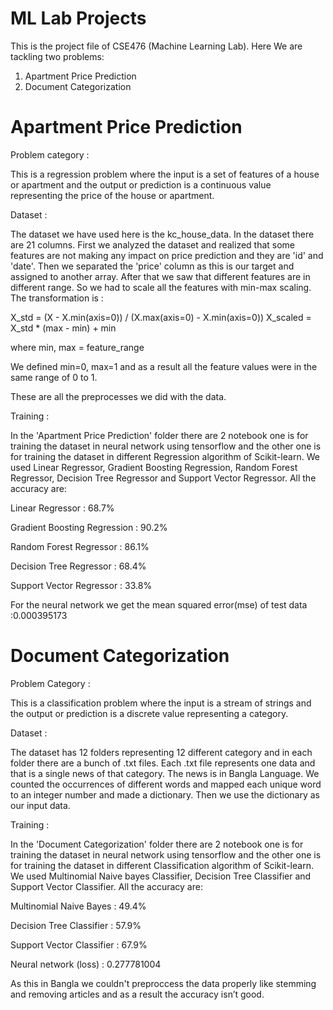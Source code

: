 ﻿# ML Lab Projects


This is the project file of CSE476 (Machine Learning Lab). Here We are tackling two problems:

1. Apartment Price Prediction
2. Document Categorization


# Apartment Price Prediction

Problem category :

This is a regression problem where the input is a set of features of a house or apartment and the output or prediction is a continuous value representing the price of the house or apartment.

Dataset : 

The dataset we have used here is the kc_house_data. In the dataset there are 21 columns. First we analyzed the dataset and realized that some features are not making any impact on price prediction and they are 'id' and 'date'. Then we separated the 'price' column as this is our target and assigned to another array. After that we saw that different features are in different range. So we had to scale all the features with min-max scaling. The transformation is :

X_std = (X - X.min(axis=0)) / (X.max(axis=0) - X.min(axis=0))
X_scaled = X_std * (max - min) + min

where min, max = feature_range

We defined min=0, max=1 and as a result all the feature values were in the same range of 0 to 1. 

These are all the preprocesses we did with the data. 

Training :

In the 'Apartment Price Prediction' folder there are 2 notebook one is for training the dataset in neural network using tensorflow and the other one is for training the dataset in different Regression algorithm of Scikit-learn. We used Linear Regressor, Gradient Boosting Regression, Random Forest Regressor, Decision Tree Regressor and Support Vector Regressor. All the accuracy are:

Linear Regressor : 68.7%

Gradient Boosting Regression : 90.2%

Random Forest Regressor : 86.1%

Decision Tree Regressor : 68.4%

Support Vector Regressor : 33.8%

For the neural network we get the mean squared error(mse) of test data :0.000395173






# Document Categorization

Problem Category :

This is a classification problem where the input is a stream of strings and the output or prediction is a discrete value representing a category. 

Dataset :  

The dataset has 12 folders representing 12 different category and in each folder there are a bunch of .txt files. Each .txt file represents one data and that is a single news of that category. The news is in Bangla Language. We counted the occurrences of different words and mapped each unique word to an integer number and made a dictionary. Then we use the dictionary as our input data.

Training :

In the 'Document Categorization' folder there are 2 notebook one is for training the dataset in neural network using tensorflow and the other one is for training the dataset in different Classification algorithm of Scikit-learn. We used Multinomial Naive bayes Classifier, Decision Tree Classifier and Support Vector Classifier. All the accuracy are:

Multinomial Naive Bayes : 49.4%
 
Decision Tree Classifier : 57.9%

Support Vector Classifier : 67.9%  

Neural network (loss) : 0.277781004   


As this in Bangla we couldn't preproccess the data properly like stemming and removing articles and as a result the accuracy isn’t good. 




